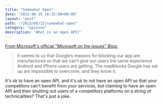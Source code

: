 ```yaml
---
title: "Somewhat Open"
date: "2013-08-15 16:15:00+00:00"
layout: "post"
path: "/2013/08/15/somewhat-open"
category: "opinion"
description: 'What is an open API?'
---
```


[From Microsoft's official "Microsoft on the Issues" Blog:][msftblog]

> It seems to us that Google’s reasons for blocking our app are manufactured so that we can’t give our users the same experience Android and iPhone users are getting. The roadblocks Google has set up are impossible to overcome, and they know it.

It's ok to have an open API, and it's ok to not have an open API so that your competitors can't benefit from your services, but claiming to have an open API and then shutting out users of a competitors platforms on a string of technicalities? That's just a joke.

[msftblog]: http://blogs.technet.com/b/microsoft_on_the_issues/archive/2013/08/15/the-limits-of-google-s-openness.aspx
